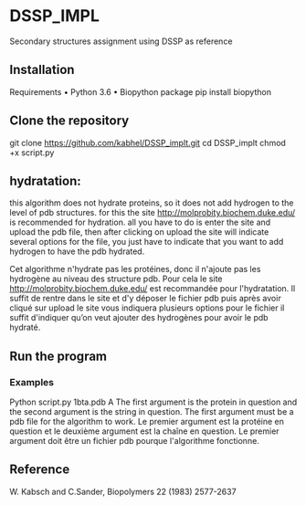 # DSSP_IMPL
Secondary structures assignment using DSSP as reference

## Installation
Requirements
•	Python 3.6
•	Biopython package
pip install biopython
## Clone the repository
git clone https://github.com/kabhel/DSSP_implt.git
cd DSSP_implt
chmod +x script.py

## hydratation: 
this algorithm does not hydrate proteins, so it does not add hydrogen to the level of pdb structures. for this the site http://molprobity.biochem.duke.edu/ is recommended for hydration. all you have to do is enter the site and upload the pdb file, then after clicking on upload the site will indicate several options for the file, you just have to indicate that you want to add hydrogen to have the pdb hydrated.

Cet algorithme n'hydrate pas les protéines, donc il n'ajoute pas les hydrogène au niveau des structure pdb. Pour cela le site http://molprobity.biochem.duke.edu/ est recommandée pour l'hydratation. Il suffit de rentre dans le site et d'y déposer le fichier pdb puis après avoir cliqué sur upload le site vous indiquera plusieurs options pour le fichier il suffit d'indiquer qu’on veut ajouter des hydrogènes pour avoir le pdb hydraté.

## Run the program
### Examples
Python script.py 1bta.pdb A
The first argument is the protein in question and the second argument is the string in question. The first argument must be a pdb file for the algorithm to work.
Le premier argument est la protéine en question et le deuxième argument est la chaîne en question. Le premier argument doit être un fichier pdb pourque l'algorithme fonctionne.

## Reference
W. Kabsch and C.Sander, Biopolymers 22 (1983) 2577-2637
